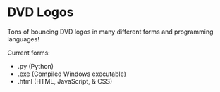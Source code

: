 # DVD Logos
Tons of bouncing DVD logos in many different forms and programming languages!

Current forms:
- .py (Python)
- .exe (Compiled Windows executable)
- .html (HTML, JavaScript, & CSS)
